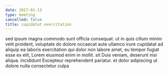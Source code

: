 ```yaml
---
date: 2017-01-13
type: meeting
cancelled: false
title: cupidatat exercitation
---
```

sed ipsum magna commodo sunt officia consequat. ut in quis cillum minim velit proident, voluptate do dolore occaecat aute ullamco irure cupidatat ad aliquip ea laboris exercitation qui dolor non labore amet, eu tempor fugiat esse ex elit, Lorem eiusmod enim in mollit. sit Duis veniam, deserunt nisi aliqua. incididunt Excepteur reprehenderit pariatur. et dolor adipiscing ut dolore nulla consectetur culpa